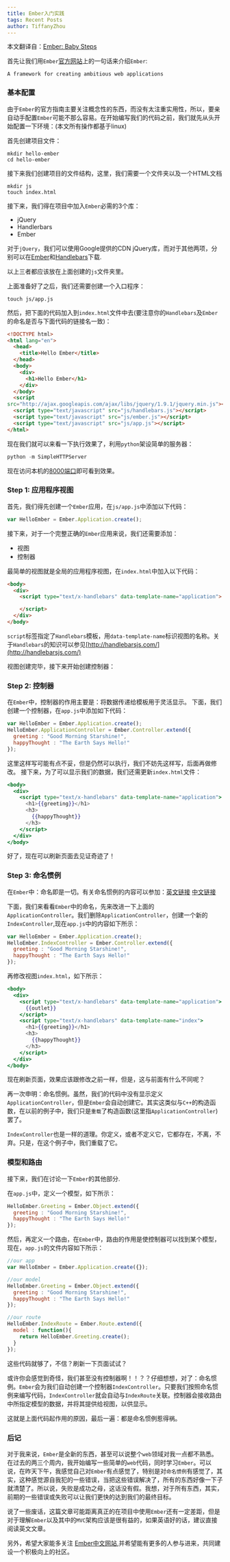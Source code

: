 ```yaml
---
title: Ember入门实践
tags: Recent Posts
author: TiffanyZhou
---
```


本文翻译自：[Ember: Baby Steps](http://wekeroad.com/2013/03/20/ember-baby-steps)

首先让我们用`Ember`[官方网站](http://emberjs.com/)上的一句话来介绍`Ember`:

    A framework for creating ambitious web applications

### 基本配置

由于`Ember`的官方指南主要关注概念性的东西，而没有太注重实用性，所以，要亲自动手配置`Ember`可能不那么容易。在开始编写我们的代码之前，我们就先从头开始配置一下环境：(本文所有操作都基于linux)

首先创建项目文件：

```shell
mkdir hello-ember
cd hello-ember
```

接下来我们创建项目的文件结构，这里，我们需要一个文件夹以及一个HTML文档

```shell
mkdir js
touch index.html
```

接下来，我们得在项目中加入`Ember`必需的3个库：

* jQuery
* Handlerbars
* Ember

对于`jQuery`，我们可以使用Google提供的CDN jQuery库，而对于其他两项，分别可以在[Ember](https://raw.github.com/emberjs/ember.js/release-builds/ember-1.0.0-rc.1.js)和[Handlebars](https://raw.github.com/wycats/handlebars.js/1.0.0-rc.3/dist/handlebars.js)下载.

以上三者都应该放在上面创建的`js`文件夹里。

上面准备好了之后，我们还需要创建一个入口程序：

```shell
touch js/app.js
```

然后，把下面的代码加入到`index.html`文件中去(要注意你的`Handlebars`及`Ember`的命名是否与下面代码的链接名一致)：

```html
<!DOCTYPE html>
<html lang="en">
  <head>
    <title>Hello Ember</title>
  </head>
  <body>
    <div>
      <h1>Hello Ember</h1>
    </div>
  </body>
  <script
src="http://ajax.googleapis.com/ajax/libs/jquery/1.9.1/jquery.min.js"></script>
  <script type="text/javascript" src="js/handlebars.js"></script>
  <script type="text/javascript" src="js/ember.js"></script>
  <script type="text/javascript" src="js/app.js"></script>
</html>
```

现在我们就可以来看一下执行效果了，利用`python`架设简单的服务器：

```python
python -m SimpleHTTPServer
```

现在访问本机的[8000端口](http://localhost:8000)即可看到效果。


### Step 1: 应用程序视图

首先，我们得先创建一个`Ember`应用，在`js/app.js`中添加以下代码：

```javascript
var HelloEmber = Ember.Application.create();
```

接下来，对于一个完整正确的`Ember`应用来说，我们还需要添加：

* 视图
* 控制器

最简单的视图就是全局的应用程序视图，在`index.html`中加入以下代码：

```html
<body>
  <div>
    <script type="text/x-handlebars" data-template-name="application">

    </script>
  </div>
</body>
```

`script`标签指定了`Handlebars`模板，用`data-template-name`标识视图的名称。关于`Handlebars`的知识可以参见[http://handlebarsjs.com/](http://handlebarsjs.com/)

视图创建完毕，接下来开始创建控制器：

### Step 2: 控制器

在`Ember`中，控制器的作用主要是：将数据传递给模板用于灵活显示。
下面，我们创建一个控制器，在`app.js`中添加如下代码：

```javascript
var HelloEmber = Ember.Application.create();
HelloEmber.ApplicationController = Ember.Controller.extend({
  greeting : "Good Morning Starshine!",
  happyThought : "The Earth Says Hello!"
});
```

这里这样写可能有点不妥，但是仍然可以执行，我们不妨先这样写，后面再做修改。
接下来，为了可以显示我们的数据，我们还需更新`index.html`文件：

```handlebars
<body>
  <div>
    <script type="text/x-handlebars" data-template-name="application">
      <h1>{{greeting}}</h1>
      <h3>
        {{happyThought}}
      </h3>
    </script>
  </div>
</body>
```

好了，现在可以刷新页面去见证奇迹了！

### Step 3: 命名惯例

在`Ember`中：命名即是一切。有关命名惯例的内容可以参加：[英文链接](http://emberjs.com/guides/concepts/naming-conventions/) [中文链接](http://emberjs.cn/guides/concepts/naming-conventions/) 

下面，我们来看看`Ember`中的命名，先来改进一下上面的`ApplicationController`。我们删除`ApplicationController`，创建一个新的`IndexController`,现在`app.js`中的内容如下所示：

```javascript
var HelloEmber = Ember.Application.create();
HelloEmber.IndexController = Ember.Controller.extend({
  greeting : "Good Morning Starshine!",
  happyThought : "The Earth Says Hello!"
});
```

再修改视图`index.html`，如下所示：

```handlebars
<body>
  <div>
    <script type="text/x-handlebars" data-template-name="application">
      {{outlet}}
    </script>
    <script type="text/x-handlebars" data-template-name="index">
      <h1>{{greeting}}</h1>
      <h3>
        {{happyThought}}
      </h3>
    </script>
  </div>
</body>
```

现在刷新页面，效果应该跟修改之前一样，但是，这与前面有什么不同呢？

再一次申明：命名惯例。虽然，我们的代码中没有显示定义`ApplicationController`，但是`Ember`会自动创建它。其实这类似与`C++`的构造函数，在以前的例子中，我们只是`重载`了构造函数(这里指`ApplicationController`)罢了。

`IndexController`也是一样的道理。你定义，或者不定义它，它都存在，不离，不弃。只是，在这个例子中，我们重载了它。

### 模型和路由

接下来，我们在讨论一下`Ember`的其他部分.

在`app.js`中，定义一个模型，如下所示：

```javascript
HelloEmber.Greeting = Ember.Object.extend({
  greeting : "Good Morning Starshine!",
  happyThought : "The Earth Says Hello!"
});
```

然后，再定义一个路由，在`Ember`中，路由的作用是使控制器可以找到某个模型，现在，`app.js`的文件内容如下所示：

```javascript
//our app
var HelloEmber = Ember.Application.create({});

//our model
HelloEmber.Greeting = Ember.Object.extend({
  greeting : "Good Morning Starshine!",
  happyThought : "The Earth Says Hello!"
});

//our route
HelloEmber.IndexRoute = Ember.Route.extend({
  model : function(){
    return HelloEmber.Greeting.create();
  }
});
```

这些代码就够了，不信？刷新一下页面试试？

或许你会感觉到奇怪，我们甚至没有控制器啊！！？？仔细想想，对了：命名惯例。`Ember`会为我们自动创建一个控制器`IndexController`。只要我们按照命名惯例来编写代码，`IndexController`就会自动与`IndexRoute`关联。控制器会接收路由中所指定模型的数据，并将其提供给视图，以供显示。

这就是上面代码起作用的原因，最后一遍：都是命名惯例惹得祸。

### 后记

对于我来说，`Ember`是全新的东西，甚至可以说整个`web`领域对我一点都不熟悉。在过去的两三个周内，我开始编写一些简单的`web`代码，同时学习`Ember`。可以说，在昨天下午，我感觉自己对`Ember`有点感觉了，特别是对`命名惯例`有感觉了，其实，这种感觉源自我犯的一些错误，当把这些错误解决了，所有的东西好像一下子就清楚了。所以说，失败是成功之母，这话没有假。我想，对于所有东西，其实，前期的一些错误或失败可以让我们更快的达到我们的最终目标。

说了一些废话，这篇文章可能距离真正的在项目中使用`Ember`还有一定差距，但是对于理解`Ember`以及其中的`MVC`架构应该是很有益的，如果英语好的话，建议直接阅读英文文章。

另外，希望大家能多关注 [Ember中文网站](http://emberjs.cn),并希望能有更多的人参与进来，共同建设一个积极向上的社区。
